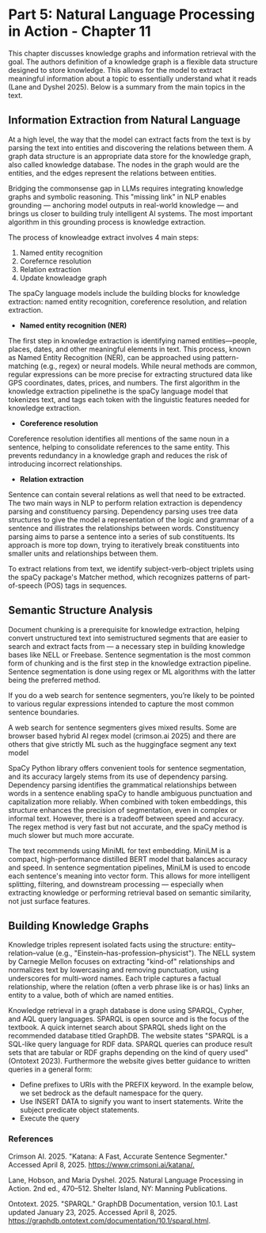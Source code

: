 # Part 5: Natural Language Processing in Action - Chapter 11

This chapter discusses knowledge graphs and information retrieval with the goal. The authors definition of a knowledge graph is a flexible data structure designed to store knowledge. This allows for the model to extract meaningful information about a topic to essentially understand what it reads (Lane and Dyshel 2025). Below is a summary from the main topics in the text.  

## Information Extraction from Natural Language

At a high level, the way that the model can extract facts from the text is by parsing the text into entities and discovering the relations between them. A graph data structure is an appropriate data store for the knowledge graph, also called knowledge database. The nodes in the graph would are the entities, and the edges represent the relations between entities. 

Bridging the commonsense gap in LLMs requires integrating knowledge graphs and symbolic reasoning. This "missing link" in NLP enables grounding — anchoring model outputs in real-world knowledge — and brings us closer to building truly intelligent AI systems. The most important algorithm in this grounding process is knowledge extraction.

The process of knowleadge extract involves 4 main steps:
1. Named entity recognition
2. Corefernce resolution
3. Relation extraction
4. Update knowleadge graph

 The spaCy language models include the building blocks for knowledge extraction: named entity recognition, coreference resolution, and relation extraction.

 - **Named entity recognition (NER)**

 The first step in knowledge extraction is identifying named entities—people, places, dates, and other meaningful elements in text. This process, known as Named Entity Recognition (NER), can be approached using pattern-matching (e.g., regex) or neural models. While neural methods are common, regular expressions can be more precise for extracting structured data like GPS coordinates, dates, prices, and numbers.  The first algorithm in the knowledge extraction pipelinethe is the spaCy language model that tokenizes text, and tags each token with the linguistic features needed for knowledge extraction. 

 - **Coreference resolution**

 Coreference resolution identifies all mentions of the same noun in a sentence, helping to consolidate references to the same entity. This prevents redundancy in a knowledge graph and reduces the risk of introducing incorrect relationships.

 - **Relation extraction**
 
 Sentence can contain several relations as well that need to be extracted. The two main ways in NLP to perform relation extraction is dependency parsing and constituency parsing. Dependency parsing uses tree data structures to give the model a representation of the logic and grammar of a sentence and illistrates the relationships between words. Constituency parsing aims to parse a sentence into a series of sub constituents. Its approach is more top down, trying to iteratively break constituents into smaller units and relationships between them.

To extract relations from text, we identify subject-verb-object triplets using the spaCy package's Matcher method, which recognizes patterns of part-of-speech (POS) tags in sequences.

## Semantic Structure Analysis

Document chunking is a prerequisite for knowledge extraction, helping convert unstructured text into semistructured segments that are easier to search and extract facts from — a necessary step in building knowledge bases like NELL or Freebase. Sentence segmentation is the most common form of chunking and is the first step in the knowledge extraction pipeline. Sentence segmentation is done using regex or ML algorithms with the latter being the preferred method.

If you do a web search for sentence segmenters, you’re likely to be pointed to various regular expressions intended to capture the most common sentence boundaries.

A web search for sentence segmenters gives mixed results. Some are browser based hybrid AI regex model (crimson.ai 2025) and there are others that give strictly ML such as the huggingface segment any text model 

SpaCy Python library offers convenient tools for sentence segmentation, and its accuracy largely stems from its use of dependency parsing. Dependency parsing identifies the grammatical relationships between words in a sentence enabling spaCy to handle ambiguous punctuation and capitalization more reliably. When combined with token embeddings, this structure enhances the precision of segmentation, even in complex or informal text. However, there is a tradeoff between speed and accuracy. The regex method is very fast but not accurate, and the spaCy method is much slower but much more accurate.

The text recommends using MiniML for text embedding. MiniLM is a compact, high-performance distilled BERT model that balances accuracy and speed. In sentence segmentation pipelines, MiniLM is used to encode each sentence's meaning into vector form. This allows for more intelligent splitting, filtering, and downstream processing — especially when extracting knowledge or performing retrieval based on semantic similarity, not just surface features. 

## Building Knowledge Graphs

Knowledge triples represent isolated facts using the structure: entity–relation–value (e.g., "Einstein–has-profession–physicist"). The NELL system by Carnegie Mellon focuses on extracting "kind-of" relationships and normalizes text by lowercasing and removing punctuation, using underscores for multi-word names. Each triple captures a factual relationship, where the relation (often a verb phrase like is or has) links an entity to a value, both of which are named entities.

Knowledge retrieval in a graph database is done using SPARQL, Cypher, and AQL query languages. SPARQL is open source and is the focus of the textbook. A quick internet search about SPARQL sheds light on the recommended database titled GraphDB. The website states "SPARQL is a SQL-like query language for RDF data. SPARQL queries can produce result sets that are tabular or RDF graphs depending on the kind of query used" (Ontotext 2023). Furthermore the website gives better guidance to written queries in a general form:

- Define prefixes to URIs with the PREFIX keyword. In the example below, we set bedrock as the default namespace for the query.
- Use INSERT DATA to signify you want to insert statements. Write the subject predicate object statements.
- Execute the query


### References

Crimson AI. 2025. "Katana: A Fast, Accurate Sentence Segmenter." Accessed April 8, 2025. https://www.crimsoni.ai/katana/.​

Lane, Hobson, and Maria Dyshel. 2025. Natural Language Processing in Action. 2nd ed., 470–512. Shelter Island, NY: Manning Publications.

Ontotext. 2025. "SPARQL." GraphDB Documentation, version 10.1. Last updated January 23, 2025. Accessed April 8, 2025. https://graphdb.ontotext.com/documentation/10.1/sparql.html.